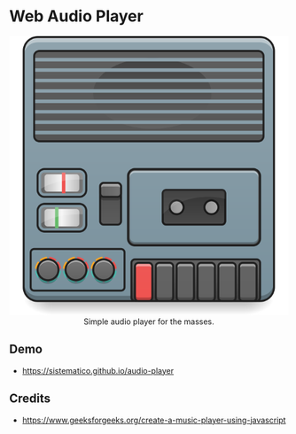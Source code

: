 # Web Audio Player

<p align="center">
  <img src="./assets/img/gnome-music.svg" alt="Audio Player" />
  <br />
  Simple audio player for the masses.
</p>

## Demo

- https://sistematico.github.io/audio-player

## Credits

- https://www.geeksforgeeks.org/create-a-music-player-using-javascript
